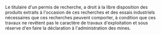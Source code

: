 Le titulaire d'un permis de recherche, a droit à la
libre disposition des produits extraits à l'occasion de ces recherches
et des essais industriels nécessaires que ces recherches peuvent
comporter, à condition que ces travaux ne revêtent pas le caractère de
travaux d'exploitation et sous réserve d'en faire la déclaration à
l'administration des mines.